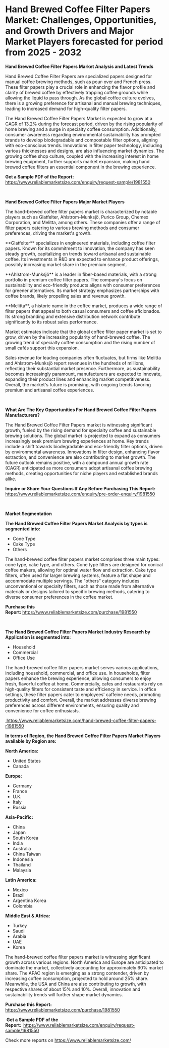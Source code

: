 <p><h1>Hand Brewed Coffee Filter Papers Market: Challenges, Opportunities, and Growth Drivers and Major Market Players forecasted for period from 2025 - 2032</h1></p><p><strong>Hand Brewed Coffee Filter Papers Market Analysis and Latest Trends</strong></p>
<p><p>Hand Brewed Coffee Filter Papers are specialized papers designed for manual coffee brewing methods, such as pour-over and French press. These filter papers play a crucial role in enhancing the flavor profile and clarity of brewed coffee by effectively trapping coffee grounds while allowing the liquid to pass through. As the global coffee culture evolves, there is a growing preference for artisanal and manual brewing techniques, leading to increased demand for high-quality filter papers.</p><p>The Hand Brewed Coffee Filter Papers Market is expected to grow at a CAGR of 13.2% during the forecast period, driven by the rising popularity of home brewing and a surge in specialty coffee consumption. Additionally, consumer awareness regarding environmental sustainability has prompted brands to develop biodegradable and compostable filter options, aligning with eco-conscious trends. Innovations in filter paper technology, including various thicknesses and designs, are also influencing market dynamics. The growing coffee shop culture, coupled with the increasing interest in home brewing equipment, further supports market expansion, making hand brewed coffee filters an essential component in the brewing experience.</p></p>
<p><strong>Get a Sample PDF of the Report:&nbsp;</strong> <a href="https://www.reliablemarketsize.com/enquiry/request-sample/1981550?utm_campaign=2946&utm_medium=2&utm_source=Github&utm_content=ia&utm_term=06042025&utm_id=hand-brewed-coffee-filter-papers">https://www.reliablemarketsize.com/enquiry/request-sample/1981550</a></p>
<p>&nbsp;</p>
<p><strong>Hand Brewed Coffee Filter Papers Major Market Players</strong></p>
<p><p>The hand-brewed coffee filter papers market is characterized by notable players such as Glatfelter, Ahlstrom-Munksjö, Purico Group, Chemex Corporation, and Melitta, among others. These companies offer a range of filter papers catering to various brewing methods and consumer preferences, driving the market's growth.</p><p>**Glatfelter** specializes in engineered materials, including coffee filter papers. Known for its commitment to innovation, the company has seen steady growth, capitalizing on trends toward artisanal and sustainable coffee. Its investments in R&D are expected to enhance product offerings, possibly increasing market share in the premium segment.</p><p>**Ahlstrom-Munksjö** is a leader in fiber-based materials, with a strong portfolio in premium coffee filter papers. The company's focus on sustainability and eco-friendly products aligns with consumer preferences for greener alternatives. Its market strategy emphasizes partnerships with coffee brands, likely propelling sales and revenue growth.</p><p>**Melitta**, a historic name in the coffee market, produces a wide range of filter papers that appeal to both casual consumers and coffee aficionados. Its strong branding and extensive distribution network contribute significantly to its robust sales performance.</p><p>Market estimates indicate that the global coffee filter paper market is set to grow, driven by the increasing popularity of hand-brewed coffee. The growing trend of specialty coffee consumption and the rising number of small cafés support this expansion.</p><p>Sales revenue for leading companies often fluctuates, but firms like Melitta and Ahlstrom-Munksjö report revenues in the hundreds of millions, reflecting their substantial market presence. Furthermore, as sustainability becomes increasingly paramount, manufacturers are expected to innovate, expanding their product lines and enhancing market competitiveness. Overall, the market's future is promising, with ongoing trends favoring premium and artisanal coffee experiences.</p></p>
<p>&nbsp;</p>
<p><strong>What Are The Key Opportunities For Hand Brewed Coffee Filter Papers Manufacturers?</strong></p>
<p><p>The Hand Brewed Coffee Filter Papers market is witnessing significant growth, fueled by the rising demand for specialty coffee and sustainable brewing solutions. The global market is projected to expand as consumers increasingly seek premium brewing experiences at home. Key trends include a shift towards biodegradable and eco-friendly filter options, driven by environmental awareness. Innovations in filter design, enhancing flavor extraction, and convenience are also contributing to market growth. The future outlook remains positive, with a compound annual growth rate (CAGR) anticipated as more consumers adopt artisanal coffee brewing methods, creating opportunities for niche players and established brands alike.</p></p>
<p><strong>Inquire or Share Your Questions If Any Before Purchasing This Report:</strong> <a href="https://www.reliablemarketsize.com/enquiry/pre-order-enquiry/1981550?utm_campaign=2946&utm_medium=2&utm_source=Github&utm_content=ia&utm_term=06042025&utm_id=hand-brewed-coffee-filter-papers">https://www.reliablemarketsize.com/enquiry/pre-order-enquiry/1981550</a></p>
<p>&nbsp;</p>
<p><strong>Market Segmentation</strong></p>
<p><strong>The Hand Brewed Coffee Filter Papers Market Analysis by types is segmented into:</strong></p>
<p><ul><li>Cone Type</li><li>Cake Type</li><li>Others</li></ul></p>
<p><p>The hand-brewed coffee filter papers market comprises three main types: cone type, cake type, and others. Cone type filters are designed for conical coffee makers, allowing for optimal water flow and extraction. Cake type filters, often used for larger brewing systems, feature a flat shape and accommodate multiple servings. The "others" category includes unconventional or specialty filters, such as those made from alternative materials or designs tailored to specific brewing methods, catering to diverse consumer preferences in the coffee market.</p></p>
<p><strong>Purchase this Report:&nbsp;</strong><a href="https://www.reliablemarketsize.com/purchase/1981550?utm_campaign=2946&utm_medium=2&utm_source=Github&utm_content=ia&utm_term=06042025&utm_id=hand-brewed-coffee-filter-papers">https://www.reliablemarketsize.com/purchase/1981550</a></p>
<p>&nbsp;</p>
<p><strong>The Hand Brewed Coffee Filter Papers Market Industry Research by Application is segmented into:</strong></p>
<p><ul><li>Household</li><li>Commercial</li><li>Office Use</li></ul></p>
<p><p>The hand-brewed coffee filter papers market serves various applications, including household, commercial, and office use. In households, filter papers enhance the brewing experience, allowing consumers to enjoy fresh, flavorful coffee at home. Commercially, cafes and restaurants rely on high-quality filters for consistent taste and efficiency in service. In office settings, these filter papers cater to employees' caffeine needs, promoting productivity and comfort. Overall, the market addresses diverse brewing preferences across different environments, ensuring quality and convenience for coffee enthusiasts.</p></p>
<p><a href="https://www.reliablemarketsize.com/hand-brewed-coffee-filter-papers-r1981550?utm_campaign=2946&utm_medium=2&utm_source=Github&utm_content=ia&utm_term=06042025&utm_id=hand-brewed-coffee-filter-papers">&nbsp;https://www.reliablemarketsize.com/hand-brewed-coffee-filter-papers-r1981550</a></p>
<p><strong>In terms of Region, the Hand Brewed Coffee Filter Papers Market Players available by Region are:</strong></p>
<p>
    <p> <strong> North America: </strong>
        <ul>
            <li>United States</li>
            <li>Canada</li>
        </ul>
        </p> 
    <p> <strong> Europe: </strong>
        <ul>
            <li>Germany</li>
            <li>France</li>
            <li>U.K.</li>
            <li>Italy</li>
            <li>Russia</li>
        </ul>
        </p> 
    <p> <strong> Asia-Pacific: </strong>
        <ul>
            <li>China</li>
            <li>Japan</li>
            <li>South Korea</li>
            <li>India</li>
            <li>Australia</li>
            <li>China Taiwan</li>
            <li>Indonesia</li>
            <li>Thailand</li>
            <li>Malaysia</li>
        </ul>
        </p> 
    <p> <strong> Latin America: </strong>
        <ul>
            <li>Mexico</li>
            <li>Brazil</li>
            <li>Argentina Korea</li>
            <li>Colombia</li>
        </ul>
        </p> 
    <p> <strong> Middle East & Africa: </strong>
        <ul>
            <li>Turkey</li>
            <li>Saudi</li>
            <li>Arabia</li>
            <li>UAE</li>
            <li>Korea</li>
        </ul>
    </p>
    </p>
<p><p>The hand-brewed coffee filter papers market is witnessing significant growth across various regions. North America and Europe are anticipated to dominate the market, collectively accounting for approximately 60% market share. The APAC region is emerging as a strong contender, driven by increasing coffee consumption, projected to hold around 25% share. Meanwhile, the USA and China are also contributing to growth, with respective shares of about 15% and 10%. Overall, innovation and sustainability trends will further shape market dynamics.</p></p>
<p><strong>Purchase this Report: </strong><a href="https://www.reliablemarketsize.com/purchase/1981550?utm_campaign=2946&utm_medium=2&utm_source=Github&utm_content=ia&utm_term=06042025&utm_id=hand-brewed-coffee-filter-papers">https://www.reliablemarketsize.com/purchase/1981550</a></p>
<p>&nbsp;<strong>Get a Sample PDF of the Report:&nbsp;&nbsp;</strong><a href="https://www.reliablemarketsize.com/enquiry/request-sample/1981550?utm_campaign=2946&utm_medium=2&utm_source=Github&utm_content=ia&utm_term=06042025&utm_id=hand-brewed-coffee-filter-papers">https://www.reliablemarketsize.com/enquiry/request-sample/1981550</a></p>
<p><strong></strong></p>
<p>Check more reports on <a href="https://www.reliablemarketsize.com/?utm_campaign=2946&utm_medium=2&utm_source=Github&utm_content=ia&utm_term=06042025&utm_id=hand-brewed-coffee-filter-papers">https://www.reliablemarketsize.com/</a></p>